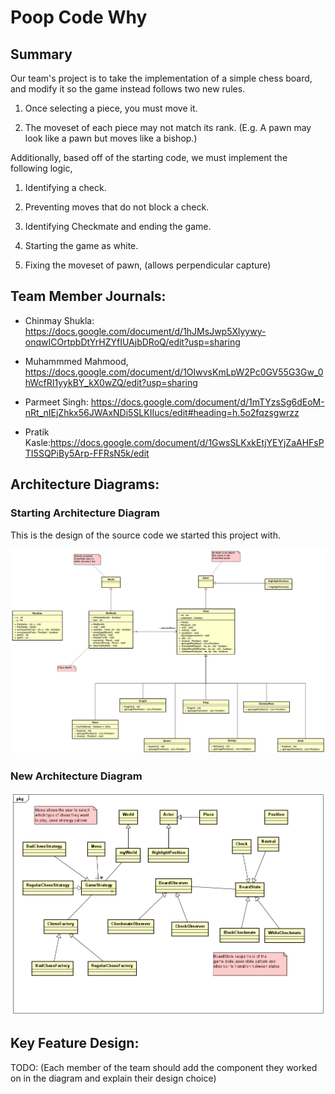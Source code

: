 # Poop Code Why

## Summary 

Our team's project is to take the implementation of a simple chess board, and modify it so the game instead follows two new rules.

1. Once selecting a piece, you must move it.

1. The moveset of each piece may not match its rank. (E.g. A pawn may look like a pawn but moves like a bishop.)

Additionally, based off of the starting code, we must implement the following logic, 

1. Identifying a check.

1. Preventing moves that do not block a check. 

1. Identifying Checkmate and ending the game.

1. Starting the game as white.

1. Fixing the moveset of pawn, (allows perpendicular capture) 

## Team Member Journals:

* Chinmay Shukla: https://docs.google.com/document/d/1hJMsJwp5Xlyywy-onqwICOrtpbDtYrHZYfIUAjbDRoQ/edit?usp=sharing

* Muhammmed Mahmood, https://docs.google.com/document/d/1OIwvsKmLpW2Pc0GV55G3Gw_0hWcfRI1yykBY_kX0wZQ/edit?usp=sharing

* Parmeet Singh: https://docs.google.com/document/d/1mTYzsSg6dEoM-nRt_nIEjZhkx56JWAxNDi5SLKIIucs/edit#heading=h.5o2fqzsgwrzz

* Pratik Kasle:https://docs.google.com/document/d/1GwsSLKxkEtjYEYjZaAHFsPTI5SQPiBy5Arp-FFRsN5k/edit

## Architecture Diagrams:

### Starting Architecture Diagram

This is the design of the source code we started this project with.

![Old Diagram](/diagrams/old-design.png)

### New Architecture Diagram


![New Diagram](/diagrams/new-design.png)



## Key Feature Design:

TODO: (Each member of the team should add the component they worked on in the diagram and explain their design choice)








